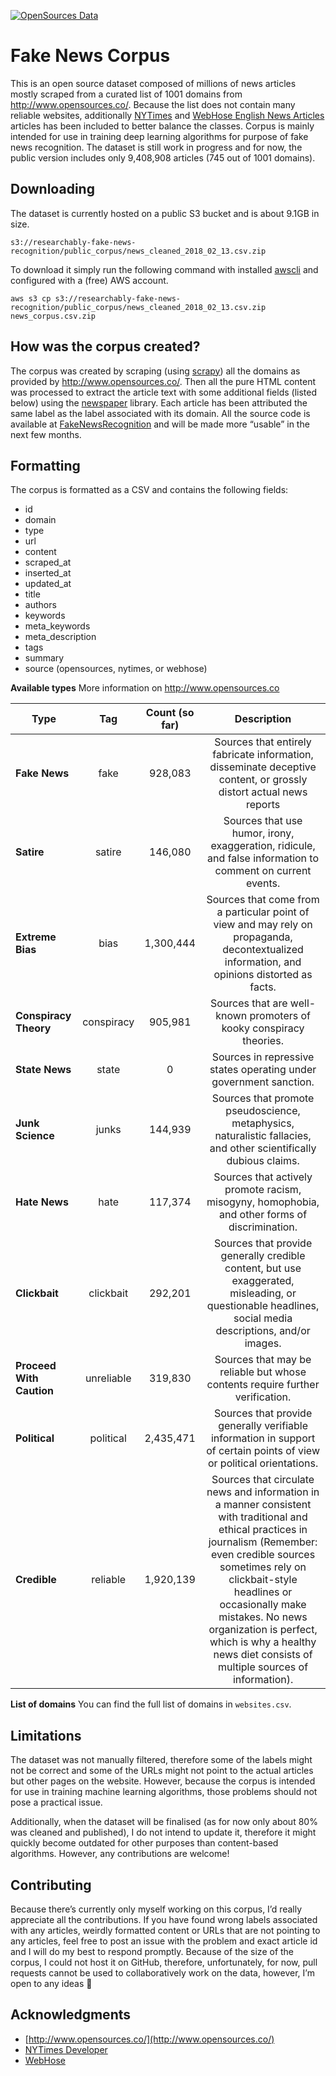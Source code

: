 [![OpenSources Data](https://img.shields.io/badge/Data-OpenSources-blue.svg)](http://opensources.co)

# Fake News Corpus

This is an open source dataset composed of millions of news articles mostly scraped from a curated list of 1001 domains from http://www.opensources.co/. Because the list does not contain many reliable websites, additionally [NYTimes](https://developer.nytimes.com/) and [WebHose English News Articles](https://webhose.io/datasets) articles has been included to better balance the classes. Corpus is mainly intended for use in training deep learning algorithms for purpose of fake news recognition. The dataset is still work in progress and for now, the public version includes only 9,408,908 articles (745 out of 1001 domains).

## Downloading 

The dataset is currently hosted on a public S3 bucket and is about 9.1GB in size. 

    s3://researchably-fake-news-recognition/public_corpus/news_cleaned_2018_02_13.csv.zip

To download it simply run the following command with installed [awscli](https://github.com/aws/aws-cli) and configured with a (free) AWS account.

    aws s3 cp s3://researchably-fake-news-recognition/public_corpus/news_cleaned_2018_02_13.csv.zip news_corpus.csv.zip

## How was the corpus created?

The corpus was created by scraping (using [scrapy](https://github.com/scrapy/scrapy)) all the domains as provided by http://www.opensources.co/. Then all the pure HTML content was processed to extract the article text with some additional fields (listed below) using the [newspaper](https://github.com/codelucas/newspaper) library. Each article has been attributed the same label as the label associated with its domain. All the source code is available at [FakeNewsRecognition](https://github.com/several27/FakeNewsRecognition) and will be made more “usable” in the next few months. 

## Formatting

The corpus is formatted as a CSV and contains the following fields: 


- id
- domain
- type
- url
- content
- scraped_at
- inserted_at
- updated_at
- title
- authors
- keywords
- meta_keywords
- meta_description
- tags
- summary
- source (opensources, nytimes, or webhose)

**Available types**
More information on http://www.opensources.co 

| Type | Tag | Count (so far) | Description|
| ------------- |:-------------:|:-------------:|:-------------:|
| **Fake News** | fake | 928,083 | Sources that entirely fabricate information, disseminate deceptive content, or grossly distort actual news reports |
| **Satire** | satire | 146,080 | Sources that use humor, irony, exaggeration, ridicule, and false information to comment on current events. |
| **Extreme Bias** | bias | 1,300,444 | Sources that come from a particular point of view and may rely on propaganda, decontextualized information, and opinions distorted as facts. |
| **Conspiracy Theory** | conspiracy | 905,981 | Sources that are well-known promoters of kooky conspiracy theories. |
| **State News** | state | 0 | Sources in repressive states operating under government sanction. |
| **Junk Science** | junks | 144,939 | Sources that promote pseudoscience, metaphysics, naturalistic fallacies, and other scientifically dubious claims. |
| **Hate News** | hate | 117,374 | Sources that actively promote racism, misogyny, homophobia, and other forms of discrimination. |
| **Clickbait** | clickbait | 292,201 | Sources that provide generally credible content, but use exaggerated, misleading, or questionable headlines, social media descriptions, and/or images. |
| **Proceed With Caution** | unreliable | 319,830 | Sources that may be reliable but whose contents require further verification. |
| **Political** | political | 2,435,471 | Sources that provide generally verifiable information in support of certain points of view or political orientations. |
| **Credible** | reliable | 1,920,139 | Sources that circulate news and information in a manner consistent with traditional and ethical practices in journalism (Remember: even credible sources sometimes rely on clickbait-style headlines or occasionally make mistakes. No news organization is perfect, which is why a healthy news diet consists of multiple sources of information). |

**List of domains**
You can find the full list of domains in `websites.csv`. 

## Limitations

The dataset was not manually filtered, therefore some of the labels might not be correct and some of the URLs might not point to the actual articles but other pages on the website. However, because the corpus is intended for use in training machine learning algorithms, those problems should not pose a practical issue.  

Additionally, when the dataset will be finalised (as for now only about 80% was cleaned and published), I do not intend to update it, therefore it might quickly become outdated for other purposes than content-based algorithms. However, any contributions are welcome!

## Contributing

Because there’s currently only myself working on this corpus, I’d really appreciate all the contributions. If you have found wrong labels associated with any articles, weirdly formatted content or URLs that are not pointing to any articles, feel free to post an issue with the problem and exact article id and I will do my best to respond promptly. Because of the size of the corpus, I could not host it on GitHub, therefore, unfortunately, for now, pull requests cannot be used to collaboratively work on the data, however, I’m open to any ideas 🙂 

## Acknowledgments
- [http://www.opensources.co/](http://www.opensources.co/)
- [NYTimes Developer](https://developer.nytimes.com/)
- [WebHose](https://webhose.io/datasets)
